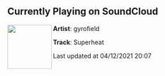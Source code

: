 ## Currently Playing on SoundCloud

[<img align="left" width="100" src="https://i1.sndcdn.com/artworks-Cbz09RR0cTLA7Y8Q-9SiaxQ-t500x500.jpg">](https://soundcloud.com/gyrofieldmusic/superheat-1)

**Artist**: gyrofield 

**Track**: Superheat

Last updated at 04/12/2021 20:07
